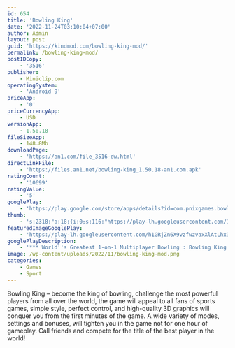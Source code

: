 ```yaml
---
id: 654
title: 'Bowling King'
date: '2022-11-24T03:10:04+07:00'
author: Admin
layout: post
guid: 'https://kindmod.com/bowling-king-mod/'
permalink: /bowling-king-mod/
postIDCopy:
    - '3516'
publisher:
    - Miniclip.com
operatingSystem:
    - 'Android 9'
priceApp:
    - '0'
priceCurrencyApp:
    - USD
versionApp:
    - 1.50.18
fileSizeApp:
    - 148.8Mb
downloadPage:
    - 'https://an1.com/file_3516-dw.html'
directLinkFile:
    - 'https://files.an1.net/bowling-king_1.50.18-an1.com.apk'
ratingCount:
    - '10699'
ratingValue:
    - '5'
googlePlay:
    - 'https://play.google.com/store/apps/details?id=com.pnixgames.bowlingking'
thumb:
    - 's:2318:"a:18:{i:0;s:116:"https://play-lh.googleusercontent.com/10KTUGyq10VN8HotDAryUiGru4h2mRNRGfQrNM6QKoqL-z8jHyUh25hRcE-8tXtDpwdW=w526-h296";i:1;s:115:"https://play-lh.googleusercontent.com/GzA7hc_KtbzV1lHRb2oa8QRjYaeXtfMCMOmD4J9ex7pb6-q02YFS60mD18LCBKooztc=w526-h296";i:2;s:114:"https://play-lh.googleusercontent.com/ykrfh6pwgxFOTiTCxVx1a4vAj19wq13FfxjN9vk8hGGhUaDsLrivkgVIXcDxIoHXBA=w526-h296";i:3;s:116:"https://play-lh.googleusercontent.com/7XACPoeMO4kLm9t6E4Aausbr4SOhUq__U11j9oyGO7cSRhNykpGmPY9wwd2kp7_5BfKj=w526-h296";i:4;s:116:"https://play-lh.googleusercontent.com/hE00zg-Q09lBhFsKD0ahe_DEleRfEH1b0tEqSEcJcM2PNkMtwXNnZTVfZDWzI4u0mFTc=w526-h296";i:5;s:116:"https://play-lh.googleusercontent.com/AYJIaGFpM5o-OW0ucJOQL8DG3U9ukhO-UGOKXbfwo_h-QOFikXBbTrcoL2x6Te9cKxQd=w526-h296";i:6;s:114:"https://play-lh.googleusercontent.com/3KYu-oTnaSo9XtMPG6li9WrPtQPiDza8NN0v5h3TtuSnY6OkKgGDNUQt5xDl1gJT6w=w526-h296";i:7;s:114:"https://play-lh.googleusercontent.com/IqbSgxuOkCmHuCqu4WnjBck9wgpq-c0rJa_ksQdZVXV7i4on1oWj-qvb2uPGsDtr3g=w526-h296";i:8;s:116:"https://play-lh.googleusercontent.com/dxDY_ri6OrrKlpmUgJgqaqC2PQi1WyBpa5VxbJg_IkMpVc83QLBoQmLAHpUcBOtw4KSU=w526-h296";i:9;s:114:"https://play-lh.googleusercontent.com/OdJ6cS1wlmS-l-ExCFv7x7V-IIw8FKRZ7htLruzJPMNFSkxLVUi8TFrt_zYKJiP6ig=w526-h296";i:10;s:114:"https://play-lh.googleusercontent.com/lt7LzJyscexbp2ddnUErysQiyWmSc8BTL0HwdMi9dRh_6QqtnZbhHu_5yHtwThThKg=w526-h296";i:11;s:115:"https://play-lh.googleusercontent.com/iZbegh09pQiipK7oypvYJPC2zv7L-NrN9iSb9a1W-g-tTwuJDmV9O6kfISrDuwoxTrg=w526-h296";i:12;s:115:"https://play-lh.googleusercontent.com/BBXV8WIWnG93XnoYt8QIO8CJPM_YisJ2MNPgsisudT-W4S8r7XCE_bMJ-I0-sxKOXnM=w526-h296";i:13;s:115:"https://play-lh.googleusercontent.com/cQvF8Qb55Ibj70voYAEwvWlicDW9tryJmNUriskvXhINw4SHzpp7Dj3CX0q6iLbR1pg=w526-h296";i:14;s:115:"https://play-lh.googleusercontent.com/-RqdVPcpB-GZJ21qwVIO5QEUVB4Pg7UmR-NBM5GOC7b88obTIOPq0gwIBYNOCb2_1LA=w526-h296";i:15;s:115:"https://play-lh.googleusercontent.com/fQVmY3yjLluOMxbhpinBhVCtUNg6IBJxJ5sm8UGXv3NhSTAzvIIw2XaAd7WJq5p1XxE=w526-h296";i:16;s:115:"https://play-lh.googleusercontent.com/8GP5ur8TgN5Ttpr-3Jtf6ukSJeRibWdGIPUry8Vc04blIiRhQDuLwLi4YPCUr9hGGkc=w526-h296";i:17;s:114:"https://play-lh.googleusercontent.com/veOFIdZtHKgWuZStz0X0krkwz7u7GzqLRsfljVGk2Ji3_qqtEllg6TB1rJOntRiXJg=w526-h296";}";'
featuredImageGooglePlay:
    - 'https://play-lh.googleusercontent.com/h1GRjZn6X9vzfwzvaxXlAtLhx3S7wxDSDQLSwt30YcoXnipadRFNO6HDwqJaShNTMBiU'
googlePlayDescription:
    - '*** World''s Greatest 1-on-1 Multiplayer Bowling : Bowling King! ***. *** Bowl against players around the world and become Bowling King! ***. *** Download now for free! ***'
image: /wp-content/uploads/2022/11/bowling-king-mod.png
categories:
    - Games
    - Sport
---
```


Bowling King – become the king of bowling, challenge the most powerful players from all over the world, the game will appeal to all fans of sports games, simple style, perfect control, and high-quality 3D graphics will conquer you from the first minutes of the game. A wide variety of modes, settings and bonuses, will tighten you in the game not for one hour of gameplay. Call friends and compete for the title of the best player in the world!